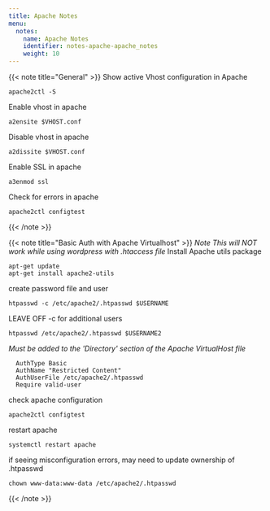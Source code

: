 ```yaml
---
title: Apache Notes
menu:
  notes:
    name: Apache Notes
    identifier: notes-apache-apache_notes
    weight: 10
---
```


{{< note title="General" >}}
Show active Vhost configuration in Apache
```
apache2ctl -S
```
Enable vhost in apache
```
a2ensite $VHOST.conf
```
Disable vhost in apache
```
a2dissite $VHOST.conf
```
Enable SSL in apache
```
a3enmod ssl
```
Check for errors in apache
```
apache2ctl configtest
```
{{< /note >}}

{{< note title="Basic Auth with Apache Virtualhost" >}}
*Note This will NOT work while using wordpress with .htaccess file*
Install Apache utils package
```
apt-get update
apt-get install apache2-utils
```
create password file and user
```
htpasswd -c /etc/apache2/.htpasswd $USERNAME
```
LEAVE OFF -c for additional users
```
htpasswd /etc/apache2/.htpasswd $USERNAME2
```
*Must be added to the 'Directory' section of the Apache VirtualHost file*
```
  AuthType Basic
  AuthName "Restricted Content"
  AuthUserFile /etc/apache2/.htpasswd
  Require valid-user
```
check apache configuration
```
apache2ctl configtest
```
restart apache
```
systemctl restart apache
```
if seeing misconfiguration errors, may need to update ownership of .htpasswd
```
chown www-data:www-data /etc/apache2/.htpasswd
```
{{< /note >}}
